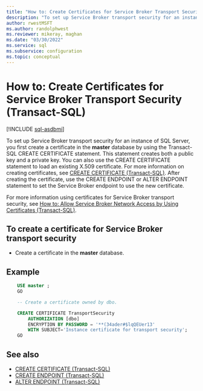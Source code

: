```yaml
---
title: "How to: Create Certificates for Service Broker Transport Security (Transact-SQL)"
description: "To set up Service Broker transport security for an instance of SQL Server, you first create a certificate in the master database by using the Transact-SQL CREATE CERTIFICATE statement."
author: rwestMSFT
ms.author: randolphwest
ms.reviewer: mikeray, maghan
ms.date: "03/30/2022"
ms.service: sql
ms.subservice: configuration
ms.topic: conceptual
---
```


# How to: Create Certificates for Service Broker Transport Security (Transact-SQL)

[!INCLUDE [sql-asdbmi](../../includes/applies-to-version/sql-asdbmi.md)]

To set up Service Broker transport security for an instance of SQL Server, you first create a certificate in the **master** database by using the Transact-SQL CREATE CERTIFICATE statement. This statement creates both a public key and a private key. You can also use the CREATE CERTIFICATE statement to load an existing X.509 certificate. For more information on creating certificates, see [CREATE CERTIFICATE (Transact-SQL)](../../t-sql/statements/create-certificate-transact-sql.md). After creating the certificate, use the CREATE ENDPOINT or ALTER ENDPOINT statement to set the Service Broker endpoint to use the new certificate.

For more information using certificates for Service Broker transport security, see [How to: Allow Service Broker Network Access by Using Certificates (Transact-SQL)](how-to-allow-service-broker-network-access-by-using-certificates-transact-sql.md).

## To create a certificate for Service Broker transport security

- Create a certificate in the **master** database.

## Example

```sql
    USE master ;
    GO

    -- Create a certificate owned by dbo.

    CREATE CERTIFICATE TransportSecurity
        AUTHORIZATION [dbo]
        ENCRYPTION BY PASSWORD = '**(34ader#$lqQEUer13'
        WITH SUBJECT='Instance certificate for transport security';
    GO
```

## See also

- [CREATE CERTIFICATE (Transact-SQL)](../../t-sql/statements/create-certificate-transact-sql.md)
- [CREATE ENDPOINT (Transact-SQL)](../../t-sql/statements/create-endpoint-transact-sql.md)
- [ALTER ENDPOINT (Transact-SQL)](../../t-sql/statements/alter-endpoint-transact-sql.md)
